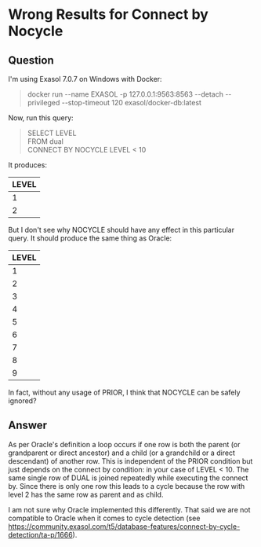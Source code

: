 # Wrong Results for Connect by Nocycle

## Question
I'm using Exasol 7.0.7 on Windows with Docker:

> docker run --name EXASOL -p 127.0.0.1:9563:8563 --detach --privileged --stop-timeout 120 exasol/docker-db:latest

Now, run this query:

>SELECT LEVEL  
FROM dual  
CONNECT BY NOCYCLE LEVEL < 10

It produces:

|LEVEL|
|-----|
|1    |
|2    |

But I don't see why NOCYCLE should have any effect in this particular query. It should produce the same thing as Oracle:

|LEVEL|
|-----|
|1    |
|2    |
|3    |
|4    |
|5    |
|6    |
|7    |
|8    |
|9    |

In fact, without any usage of PRIOR, I think that NOCYCLE can be safely ignored?

## Answer
As per Oracle's definition a loop occurs if one row is both the parent (or grandparent or direct ancestor) and a child (or a grandchild or a direct descendant) of another row. This is independent of the PRIOR condition but just depends on the connect by condition: in your case of LEVEL < 10. The same single row of DUAL is joined repeatedly while executing the connect by. Since there is only one row this leads to a cycle because the row with level 2 has the same row as parent and as child.

I am not sure why Oracle implemented this differently. That said we are not compatible to Oracle when it comes to cycle detection (see https://community.exasol.com/t5/database-features/connect-by-cycle-detection/ta-p/1666).